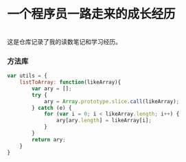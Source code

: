 一个程序员一路走来的成长经历
===
<br>
这是仓库记录了我的读数笔记和学习经历。

### 方法库

```js
var utils = {
    listToArray: function(likeArray){
        var ary = [];
        try {
            ary = Array.prototype.slice.call(likeArray);
        } catch (e) {
            for (var i = 0; i < likeArray.length; i++) {
                ary[ary.length] = likeArray[i];     
            }
        }
        return ary;
    }
}
```
